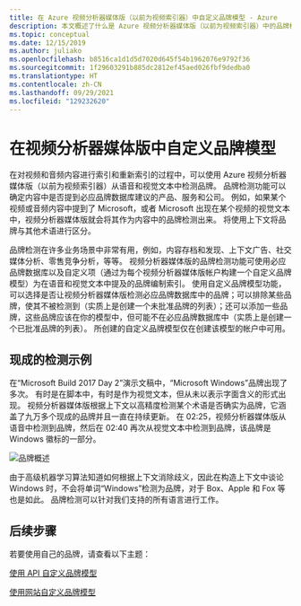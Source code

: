 ```yaml
---
title: 在 Azure 视频分析器媒体版（以前为视频索引器）中自定义品牌模型 - Azure
description: 本文概述了什么是 Azure 视频分析器媒体版（以前为视频索引器）中的品牌模型，以及如何自定义它。
ms.topic: conceptual
ms.date: 12/15/2019
ms.author: juliako
ms.openlocfilehash: b8516ca1d1d5d7020d645f54b1962076e9792f36
ms.sourcegitcommit: 1f29603291b885dc2812ef45aed026fbf9dedba0
ms.translationtype: HT
ms.contentlocale: zh-CN
ms.lasthandoff: 09/29/2021
ms.locfileid: "129232620"
---
```

# <a name="customize-a-brands-model-in-video-analyzer-for-media"></a>在视频分析器媒体版中自定义品牌模型

在对视频和音频内容进行索引和重新索引的过程中，可以使用 Azure 视频分析器媒体版（以前为视频索引器）从语音和视觉文本中检测品牌。 品牌检测功能可以确定内容中是否提到必应品牌数据库建议的产品、服务和公司。 例如，如果某个视频或音频内容中提到了 Microsoft，或者 Microsoft 出现在某个视频的视觉文本中，视频分析器媒体版就会将其作为内容中的品牌检测出来。 将使用上下文将品牌与其他术语进行区分。

品牌检测在许多业务场景中非常有用，例如，内容存档和发现、上下文广告、社交媒体分析、零售竞争分析，等等。 视频分析器媒体版的品牌检测功能可使用必应品牌数据库以及自定义项（通过为每个视频分析器媒体版帐户构建一个自定义品牌模型）为在语音和视觉文本中提及的品牌编制索引。 使用自定义品牌模型功能，可以选择是否让视频分析器媒体版检测必应品牌数据库中的品牌；可以排除某些品牌，使其不被检测到（实质上是创建一个未批准品牌的列表）；还可以添加一些品牌，这些品牌应该在你的模型中，但可能不在必应品牌数据库中（实质上是创建一个已批准品牌的列表）。 所创建的自定义品牌模型仅在创建该模型的帐户中可用。

## <a name="out-of-the-box-detection-example"></a>现成的检测示例

在“Microsoft Build 2017 Day 2”演示文稿中，“Microsoft Windows”品牌出现了多次。 有时是在脚本中，有时是作为视觉文本，但从未以表示字面含义的形式出现。 视频分析器媒体版根据上下文以高精度检测某个术语是否确实为品牌，它涵盖了九万多个现成的品牌并且一直在持续更新。 在 02:25，视频分析器媒体版从语音中检测到品牌，然后在 02:40 再次从视觉文本中检测到品牌，该品牌是 Windows 徽标的一部分。

![品牌概述](./media/content-model-customization/brands-overview.png)

由于高级机器学习算法知道如何根据上下文消除歧义，因此在构造上下文中谈论 Windows 时，不会将单词“Windows”检测为品牌，对于 Box、Apple 和 Fox 等也是如此。 品牌检测可以针对我们支持的所有语言进行工作。

## <a name="next-steps"></a>后续步骤

若要使用自己的品牌，请查看以下主题：

[使用 API 自定义品牌模型](customize-brands-model-with-api.md)

[使用网站自定义品牌模型](customize-brands-model-with-website.md)
